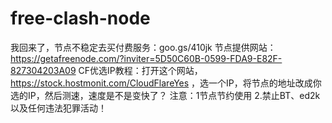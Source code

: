 # free-clash-node
我回来了，节点不稳定去买付费服务：goo.gs/410jk
节点提供网站：https://getafreenode.com/?inviter=5D50C60B-0599-FDA9-E82F-827304203A09
CF优选IP教程：打开这个网站，https://stock.hostmonit.com/CloudFlareYes  ，选一个IP，将节点的地址改成你选的IP，然后测速，速度是不是变快了？
注意：1节点节约使用 2.禁止BT、ed2k以及任何违法犯罪活动！

